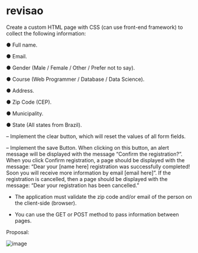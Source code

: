 # revisao

Create a custom HTML page with CSS (can use front-end framework) to collect the following information:

● Full name.

● Email.

● Gender (Male / Female / Other / Prefer not to say).

● Course (Web Programmer / Database / Data Science).

● Address.

● Zip Code (CEP).

● Municipality.

● State (All states from Brazil).

– Implement the clear button, which will reset the values ​​of all form fields.

– Implement the save Button. When clicking on this button, an alert message will be displayed with the message “Confirm the registration?”. When you click Confirm registration, a page should be displayed with the message: “Dear your [name here] registration was successfully completed! Soon you will receive more information by email [email here]”. If the registration is cancelled, then a page should be displayed with the message: “Dear your registration has been cancelled.”

- The application must validate the zip code and/or email of the person on the client-side (browser).

- You can use the GET or POST method to pass information between pages.

Proposal:

![image](https://user-images.githubusercontent.com/66976832/217986947-8051b81e-e5c4-435b-8131-9086f23a5760.png)
